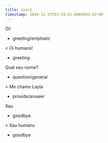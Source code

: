 ```yaml
---
title: conv1
timestamp: 2016-12-25T01:54:41.6864502-02:00
---
```


Oi!
* greeting/emphatic

< Oi humano!
* greeting

Qual seu nome?
* question/general

< Me chamo Layla
* provide/answer

Xau
* goodbye

< Xau humano
* goodbye
